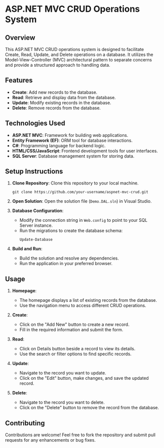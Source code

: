 # ASP.NET MVC CRUD Operations System

## Overview

This ASP.NET MVC CRUD operations system is designed to facilitate Create, Read, Update, and Delete operations on a database. It utilizes the Model-View-Controller (MVC) architectural pattern to separate concerns and provide a structured approach to handling data.

## Features

* **Create**: Add new records to the database.
* **Read**: Retrieve and display data from the database.
* **Update**: Modify existing records in the database.
* **Delete**: Remove records from the database.

## Technologies Used

* **ASP.NET MVC**: Framework for building web applications.
* **Entity Framework (EF)**: ORM tool for database interactions.
* **C#**: Programming language for backend logic.
* **HTML/CSS/JavaScript**: Frontend development tools for user interfaces.
* **SQL Server**: Database management system for storing data.

## Setup Instructions

1. **Clone Repository**: Clone this repository to your local machine.
   ```
   git clone https://github.com/your-username/aspnet-mvc-crud.git
   ```

2. **Open Solution**: Open the solution file (`Demo.DAL.sln`) in Visual Studio.

3. **Database Configuration**:
   - Modify the connection string in `Web.config` to point to your SQL Server instance.
   - Run the migrations to create the database schema:
     ```
     Update-Database
     ```

4. **Build and Run**:
   - Build the solution and resolve any dependencies.
   - Run the application in your preferred browser.

## Usage

1. **Homepage**:
   - The homepage displays a list of existing records from the database.
   - Use the navigation menu to access different CRUD operations.

2. **Create**:
   - Click on the "Add New" button to create a new record.
   - Fill in the required information and submit the form.

3. **Read**:
   - Click on Details button beside a record to view its details.
   - Use the search or filter options to find specific records.

4. **Update**:
   - Navigate to the record you want to update.
   - Click on the "Edit" button, make changes, and save the updated record.

5. **Delete**:
   - Navigate to the record you want to delete.
   - Click on the "Delete" button to remove the record from the database.

## Contributing
Contributions are welcome! Feel free to fork the repository and submit pull requests for any enhancements or bug fixes.
